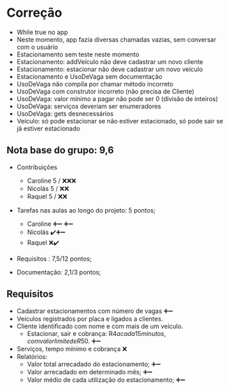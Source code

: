 # Correção
  - While true no app
  - Neste momento, app fazia diversas chamadas vazias, sem conversar com o usuário
  - Estacionamento sem teste neste momento
  - Estacionamento: addVeículo não deve cadastrar um novo cliente
  - Estacionamento: estacionar não deve cadastrar um novo veículo
  - Estacionamento e UsoDeVaga sem documentação
  - UsoDeVaga não compila por chamar método incorreto
  - UsoDeVaga com construtor incorreto (não precisa de Cliente)
  - UsoDeVaga: valor mínimo a pagar não pode ser 0 (divisão de inteiros)
  - UsoDeVaga: serviços deveriam ser enumeradores
  - UsoDeVaga: gets desnecessários
  - Veículo: só pode estacionar se não estiver estacionado, só pode sair se já estiver estacionado

## Nota base do grupo: 9,6

  - Contribuições
    - Caroline 5 / ❌❌❌
    - Nicolás 5 / ❌❌
    - Raquel  5 /  ❌❌

  - Tarefas nas aulas ao longo do projeto: 5 pontos;
    - Caroline  ➕➖ ➕➖
    - Nicolás ✔️➕➖
    - Raquel ❌✔️

- Requisitos : 7,5/12 pontos;
- Documentação: 2,1/3 pontos;

## Requisitos

  - Cadastrar estacionamentos com número de vagas ➕➖
  - Veículos registrados por placa e ligados a clientes. 
  - Cliente identificado com nome e com mais de um veículo. 
    - Estacionar, sair e cobrança: R$4 a cada 15 minutos, com valor limite de R$50.  ➕➖
  - Serviços, tempo mínimo e cobrança ❌
  - Relatórios:
    - Valor total arrecadado do estacionamento; ➕➖
    - Valor arrecadado em determinado mês; ➕➖
    - Valor médio de cada utilização do estacionamento; ➕➖
  



